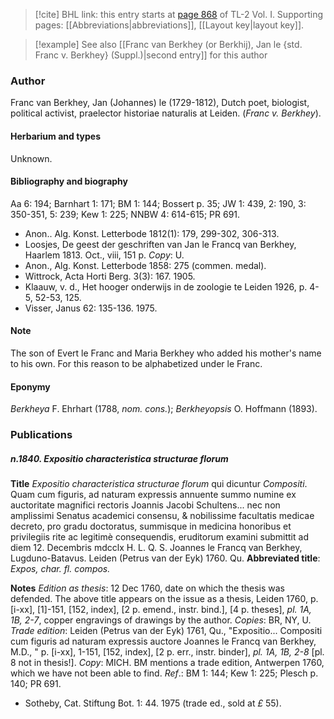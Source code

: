 > [!cite] BHL link: this entry starts at [page 868](https://www.biodiversitylibrary.org/item/103414#page/916/mode/1up) of TL-2 Vol. I.
> Supporting pages: [[Abbreviations|abbreviations]], [[Layout key|layout key]].

> [!example] See also [[Franc van Berkhey (or Berkhij), Jan le {std. Franc v. Berkhey} (Suppl.)|second entry]] for this author

### Author

Franc van Berkhey, Jan (Johannes) le (1729-1812), Dutch poet, biologist, political activist, praelector historiae naturalis at Leiden. (*Franc v. Berkhey*).

#### Herbarium and types

Unknown.

#### Bibliography and biography

Aa 6: 194; Barnhart 1: 171; BM 1: 144; Bossert p. 35; JW 1: 439, 2: 190, 3: 350-351, 5: 239; Kew 1: 225; NNBW 4: 614-615; PR 691.
- Anon.. Alg. Konst. Letterbode 1812(1): 179, 299-302, 306-313.
- Loosjes, De geest der geschriften van Jan le Francq van Berkhey, Haarlem 1813. Oct., viii, 151 p. *Copy*: U.
- Anon., Alg. Konst. Letterbode 1858: 275 (commen. medal).
- Wittrock, Acta Horti Berg. 3(3): 167. 1905.
- Klaauw, v. d., Het hooger onderwijs in de zoologie te Leiden 1926, p. 4-5, 52-53, 125.
- Visser, Janus 62: 135-136. 1975.

#### Note

The son of Evert le Franc and Maria Berkhey who added his mother's name to his own. For this reason to be alphabetized under le Franc.

#### Eponymy

*Berkheya* F. Ehrhart (1788, *nom. cons.*); *Berkheyopsis* O. Hoffmann (1893).

### Publications

##### n.1840. Expositio characteristica structurae florum

**Title**
*Expositio characteristica structurae florum* qui dicuntur *Compositi*. Quam cum figuris, ad naturam expressis annuente summo numine ex auctoritate magnifici rectoris Joannis Jacobi Schultens... nec non amplissimi Senatus academici consensu, & nobilissime facultatis medicae decreto, pro gradu doctoratus, summisque in medicina honoribus et privilegiis rite ac legitimè consequendis, eruditorum examini submittit ad diem 12. Decembris mdcclx H. L. Q. S. Joannes le Francq van Berkhey, Lugduno-Batavus. Leiden (Petrus van der Eyk) 1760. Qu.
**Abbreviated title**: *Expos, char. fl. compos.*

**Notes**
*Edition as thesis*: 12 Dec 1760, date on which the thesis was defended. The above title appears on the issue as a thesis, Leiden 1760, p. \[i-xx\], \[1\]-151, \[152, index\], \[2 p. emend., instr. bind.\], \[4 p. theses\], *pl. 1A, 1B, 2-7*, copper engravings of drawings by the author. *Copies*: BR, NY, U.
*Trade edition*: Leiden (Petrus van der Eyk) 1761, Qu., "Expositio... Compositi cum figuris ad naturam expressis auctore Joannes le Francq van Berkhey, M.D., " p. \[i-xx\], 1-151, \[152, index\], \[2 p. err., instr. binder\], *pl. 1A, 1B, 2-8* \[pl. 8 not in thesis!\].
*Copy*: MICH. BM mentions a trade edition, Antwerpen 1760, which we have not been able to find.
*Ref*.: BM 1: 144; Kew 1: 225; Plesch p. 140; PR 691.
- Sotheby, Cat. Stiftung Bot. 1: 44. 1975 (trade ed., sold at *£* 55).

